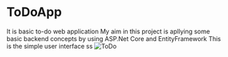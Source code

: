 # ToDoApp
It is basic to-do web application
My aim in this project is apllying some basic backend concepts by using ASP.Net Core and EntityFramework
This is the simple user interface ss 
![ToDo](https://user-images.githubusercontent.com/89700270/153684454-360ed3c9-25c0-4cde-bd1b-d4cf81a83d86.PNG)

